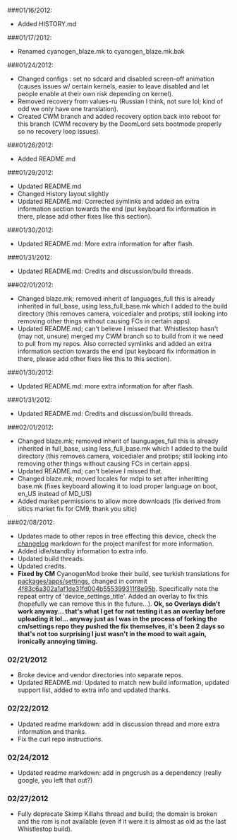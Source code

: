 ###01/16/2012:
* Added HISTORY.md

###01/17/2012:
* Renamed cyanogen_blaze.mk to cyanogen_blaze.mk.bak

###01/24/2012:
* Changed configs : set no sdcard and disabled screen-off animation (causes issues w/ certain kernels, easier to leave disabled and let people enable at their own risk depending on kernel).
* Removed recovery from values-ru (Russian I think, not sure lol; kind of odd we only have one translation).
* Created CWM branch and added recovery option back into reboot for this branch (CWM recovery by the DoomLord sets bootmode properly so no recovery loop issues).

###01/26/2012:
* Added README.md

###01/29/2012:
* Updated README.md
* Changed History layout slightly
* Updated README.md: Corrected symlinks and added an extra information section towards the end (put keyboard fix information in there, please add other fixes like this section).

###01/30/2012:
* Updated README.md: More extra information for after flash.

###01/31/2012:
* Updated README.md: Credits and discussion/build threads.

###02/01/2012:
* Changed blaze.mk; removed inherit of languages_full this is already inherited in full_base, using less_full_base.mk which I added to the build directory (this removes camera, voicedialer and protips; still looking into removing other things without causing FCs in certain apps).
* Updated README.md; can't believe I missed that. Whistlestop hasn't (may not, unsure) merged my CWM branch so to build from it we need to pull from my repos. Also corrected symlinks and added an extra information section towards the end (put keyboard fix information in there, please add other fixes like this to this section).

###01/30/2012:
* Updated README.md: more extra information for after flash.

###01/31/2012:	
* Updated README.md: Credits and discussion/build threads.

###02/01/2012:
* Changed blaze.mk; removed inherit of launguages_full this is already inherited in full_base, using less_full_base.mk which I added to the build directory (this removes camera, voicedialer and protips; still looking into removing other things without causing FCs in certain apps).
* Updated README.md; can't beleive I missed that.
* Changed blaze.mk; moved locales for mdpi to set after inheritting base.mk (fixes keyboard allowing it to load proper language on boot, en_US instead of MD_US)
* Added market permissions to allow more downloads (fix derived from sitics market fix for CM9, thank you sitic)

###02/08/2012:
* Updates made to other repos in tree effecting this device, check the [changelog](https://github.com/IngCr3at1on/android/blob/gingerbread/CHANGELOG.md) markdown for the project manifest for more information.
* Added idle/standby information to extra info.
* Updated build threads.
* Updated credits.
* **Fixed by CM** CyanogenMod broke their build, see turkish translations for [packages/apps/settings](https://github.com/CyanogenMod/android_packages_apps_Settings/blob/4f83c6a302a1af1de31fd004b555399311f8e95b/res/values-tr/strings.xml#L1391), changed in commit [4f83c6a302a1af1de31fd004b555399311f8e95b](https://github.com/CyanogenMod/android_packages_apps_Settings/commit/4f83c6a302a1af1de31fd004b555399311f8e95b). Specifically note the repeat entry of 'device_settings_title'. Added an overlay to fix this (hopefully we can remove this in the future...). **Ok, so Overlays didn't work anyway... that's what I get for not testing it as an overlay before uploading it lol... anyway just as I was in the process of forking the cm/settings repo they pushed the fix themselves, it's been 2 days so that's not too surprising I just wasn't in the mood to wait again, ironically annoying timing.**

### 02/21/2012
* Broke device and vendor directories into separate repos.
* Updated README.md: Updated to match new build information, updated support list, added to extra info and updated thanks.

### 02/22/2012
* Updated readme markdown: add in discussion thread and more extra information and thanks.
* Fix the curl repo instructions.

### 02/24/2012
* Updated readme markdown: add in pngcrush as a dependency (really google, you left that out?)

### 02/27/2012
* Fully deprecate Skimp Killahs thread and build; the domain is broken and the rom is not available (even if it were it is almost as old as the last Whistlestop build).

